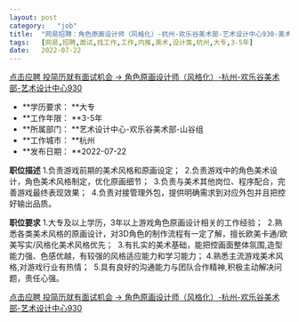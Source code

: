 ```yaml
---
layout:	post
category:	"job"
title:	"网易招聘：角色原画设计师（风格化）-杭州-欢乐谷美术部-艺术设计中心930-美术-设计类-杭州大专3-5年"
tags:	[网易,招聘,面试,找工作,工作,内推,美术,设计类,杭州,大专,3-5年]
date:	2022-07-22
---
```


[点击应聘 投简历就有面试机会 -> 角色原画设计师（风格化）-杭州-欢乐谷美术部-艺术设计中心930](http://mobile.bole.netease.com/bole/boleDetail?id=39306&employeeId=346f03c3cda5f04c&key=all)



- **学历要求： **大专
- **工作年限： **3-5年
- **所属部门： **艺术设计中心-欢乐谷美术部-山谷组
- **工作城市： **杭州
- **发布日期： **2022-07-22



**职位描述**
1.负责游戏前期的美术风格和原画设定； 
2.负责游戏中的角色美术设计，角色美术风格制定，优化原画细节；
 3.负责与美术其他岗位、程序配合，完善游戏最终表现效果；
 4.负责对接管理外包，提供明确需求到对应外包并且把控好输出品质。



**职位要求**
1.大专及以上学历，3年以上游戏角色原画设计相关的工作经验； 
2.熟悉各类美术风格的原画设计，对3D角色的制作流程有一定了解，擅长欧美卡通/欧美写实/风格化美术风格优先；
 3.有扎实的美术基础，能把控画面整体氛围,造型能力强、色感优越，有较强的风格适应能力和学习能力；
4.熟悉主流游戏美术风格,对游戏行业有热情； 
5.具有良好的沟通能力与团队合作精神,积极主动解决问题，责任心强。



[点击应聘 投简历就有面试机会 -> 角色原画设计师（风格化）-杭州-欢乐谷美术部-艺术设计中心930](http://mobile.bole.netease.com/bole/boleDetail?id=39306&employeeId=346f03c3cda5f04c&key=all)